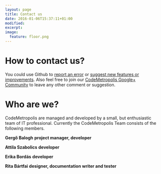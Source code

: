 ```yaml
---
layout: page
title: Contact us
date: 2016-01-06T15:37:11+01:00
modified:
excerpt:
image:
  feature: floor.png
---
```


# How to contact us?

You could use Github to [report an error](https://github.com/geryxyz/CodeMetropolis/issues/new?labels=bug) or [suggest new features or improvements](https://github.com/geryxyz/CodeMetropolis/issues/new?labels=feature).
Also feel free to join our [CodeMetropolis Google+ Community](https://plus.google.com/communities/110235162339639686953) to leave any other comment or suggestion.

# Who are we?

CodeMetropolis are managed and developed by a small, but enthusiastic team of IT professional. 
Currently the CodeMetropolis Team consists of the following members.

**Gergő Balogh**
__project manager, developer__

**Attila Szabolics**
__developer__

**Erika Bordás**
__developer__

**Rita Bártfai**
__designer, documentation writer and tester__